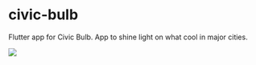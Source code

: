 # civic-bulb
Flutter app for Civic Bulb. App to shine light on what cool in major cities.

<img src="https://github.com/tealMage/civic-bulb/blob/master/assets/images/civic-bulb.gif">
